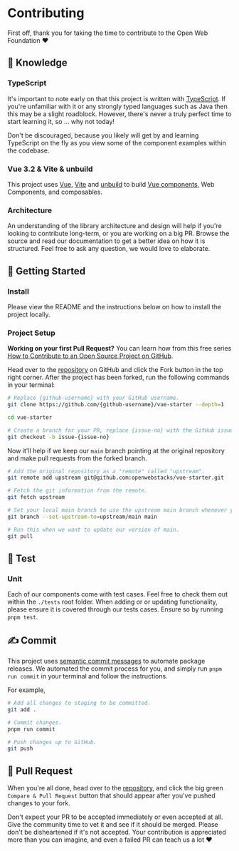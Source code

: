 # Contributing

First off, thank you for taking the time to contribute to the Open Web Foundation ❤️

## 💭 Knowledge

### TypeScript

It's important to note early on that this project is written with [TypeScript][typescript]. If you're unfamiliar with it or any strongly typed languages such as Java then this may be a slight roadblock. However, there's never a truly perfect time to start learning it, so ... why not today!

Don't be discouraged, because you likely will get by and learning TypeScript on the fly as you view some of the component examples within the codebase.

### Vue 3.2 & Vite & unbuild

This project uses [Vue][vue], [Vite][vite] and [unbuild][unbuild] to build [Vue components][vue-components], Web Components, and composables.

### Architecture

An understanding of the library architecture and design will help if you're looking to contribute long-term, or you are working on a big PR. Browse the source and read our documentation to get a better idea on how it is structured. Feel free to ask any question, we would love to elaborate.

## 🎒 Getting Started

### Install

Please view the README and the instructions below on how to install the project locally.

### Project Setup

**Working on your first Pull Request?** You can learn how from this free series [How to Contribute to an Open Source Project on GitHub][pr-beginner-series].

Head over to the [repository][vue-starter] on GitHub and click the Fork button in the top right corner. After the project has been forked, run the following commands in your terminal:

```bash
# Replace {github-username} with your GitHub username.
git clone https://github.com/{github-username}/vue-starter --depth=1

cd vue-starter

# Create a branch for your PR, replace {issue-no} with the GitHub issue number.
git checkout -b issue-{issue-no}
```

Now it'll help if we keep our `main` branch pointing at the original repository and make
pull requests from the forked branch.

```bash
# Add the original repository as a "remote" called "upstream".
git remote add upstream git@github.com:openwebstacks/vue-starter.git

# Fetch the git information from the remote.
git fetch upstream

# Set your local main branch to use the upstream main branch whenever you run `git pull`.
git branch --set-upstream-to=upstream/main main

# Run this when we want to update our version of main.
git pull
```

## 🧪 Test

### Unit

Each of our components come with test cases. Feel free to check them out within the `./tests` root folder. When adding or or updating functionality, please ensure it is covered through our tests cases. Ensure so by running `pnpm test`.

## ✍️ Commit

This project uses [semantic commit messages][semantic-commit-style] to automate package releases. We automated the commit process for you, and simply run `pnpm run commit` in your terminal and follow the instructions.

For example,

```bash
# Add all changes to staging to be committed.
git add .

# Commit changes.
pnpm run commit

# Push changes up to GitHub.
git push
```

## 🎉 Pull Request

When you're all done, head over to the [repository][vue-starter], and click the big green
`Compare & Pull Request` button that should appear after you've pushed changes to your fork.

Don't expect your PR to be accepted immediately or even accepted at all. Give the community time to
vet it and see if it should be merged. Please don't be disheartened if it's not accepted. Your
contribution is appreciated more than you can imagine, and even a failed PR can teach us a lot ❤️

[typescript]: https://www.typescriptlang.org
[vue]: https://vuejs.org/
[vite]: https://vitejs.dev/
[unbuild]: https://github.com/unjs/unbuild
[vitebook]: https://vitebook.dev/
[vue-components]: https://vuejs.org/guide/essentials/component-basics.html
[vue-starter]: https://github.com/openwebstacks/vue-starter
[semantic-commit-style]: https://gist.github.com/joshbuchea/6f47e86d2510bce28f8e7f42ae84c716
[pr-beginner-series]: https://app.egghead.io/courses/how-to-contribute-to-an-open-source-project-on-github

